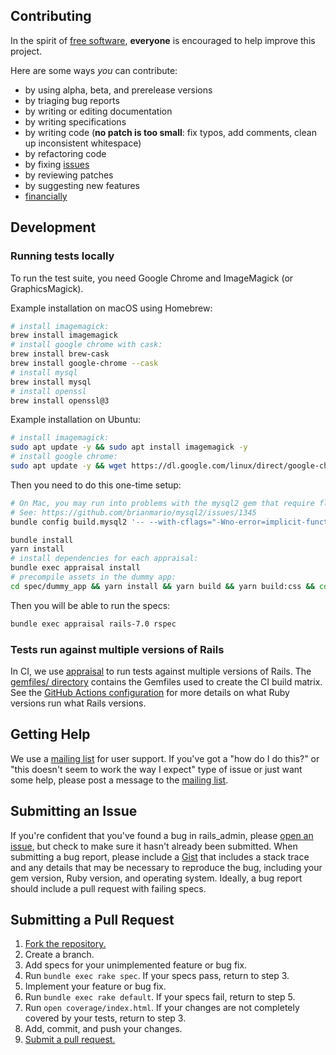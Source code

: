 ## Contributing

In the spirit of [free software][free-sw], **everyone** is encouraged to help
improve this project.

[free-sw]: http://www.fsf.org/licensing/essays/free-sw.html

Here are some ways _you_ can contribute:

- by using alpha, beta, and prerelease versions
- by triaging bug reports
- by writing or editing documentation
- by writing specifications
- by writing code (**no patch is too small**: fix typos, add comments, clean up
  inconsistent whitespace)
- by refactoring code
- by fixing [issues][]
- by reviewing patches
- by suggesting new features
- [financially][gittip]

[issues]: https://github.com/railsadminteam/rails_admin/issues
[gittip]: https://www.gittip.com/sferik/

## Development

### Running tests locally

To run the test suite, you need Google Chrome and ImageMagick (or GraphicsMagick).

Example installation on macOS using Homebrew:

```bash
# install imagemagick:
brew install imagemagick
# install google chrome with cask:
brew install brew-cask
brew install google-chrome --cask
# install mysql
brew install mysql
# install openssl
brew install openssl@3
```

Example installation on Ubuntu:

```bash
# install imagemagick:
sudo apt update -y && sudo apt install imagemagick -y
# install google chrome:
sudo apt update -y && wget https://dl.google.com/linux/direct/google-chrome-stable_current_amd64.deb && sudo apt install ./google-chrome-stable_current_amd64.deb -y
```

Then you need to do this one-time setup:

```bash
# On Mac, you may run into problems with the mysql2 gem that require flags to be set in bundle config
# See: https://github.com/brianmario/mysql2/issues/1345
bundle config build.mysql2 '-- --with-cflags="-Wno-error=implicit-function-declaration" --with-ldflags=-L/opt/homebrew/opt/zstd/lib'

bundle install
yarn install
# install dependencies for each appraisal:
bundle exec appraisal install
# precompile assets in the dummy app:
cd spec/dummy_app && yarn install && yarn build && yarn build:css && cd -
```

Then you will be able to run the specs:

```bash
bundle exec appraisal rails-7.0 rspec
```

### Tests run against multiple versions of Rails

In CI, we use [appraisal] to run tests against multiple versions of Rails. The
[gemfiles/ directory] contains the Gemfiles used to create the CI build matrix.
See the [GitHub Actions configuration] for more details on what Ruby versions
run what Rails versions.

[appraisal]: https://github.com/thoughtbot/appraisal
[gemfiles/ directory]: ./gemfiles
[github actions configuration]: ./.github/workflows/test.yml

## Getting Help

We use a [mailing list][list] for user support. If you've got a "how do
I do this?" or "this doesn't seem to work the way I expect" type of
issue or just want some help, please post a message to the [mailing
list][list].

## Submitting an Issue

If you're confident that you've found a bug in
rails_admin, please [open an issue][issues], but check to make sure it hasn't
already been submitted. When submitting a bug report, please include a
[Gist][] that includes a stack trace and any details that may be
necessary to reproduce the bug, including your gem version, Ruby
version, and operating system. Ideally, a bug report should include a
pull request with failing specs.

[gist]: https://gist.github.com/
[list]: http://groups.google.com/group/rails_admin

## Submitting a Pull Request

1. [Fork the repository.][fork]
2. Create a branch.
3. Add specs for your unimplemented feature or bug fix.
4. Run `bundle exec rake spec`. If your specs pass, return to step 3.
5. Implement your feature or bug fix.
6. Run `bundle exec rake default`. If your specs fail, return to step 5.
7. Run `open coverage/index.html`. If your changes are not completely covered
   by your tests, return to step 3.
8. Add, commit, and push your changes.
9. [Submit a pull request.][pr]

[fork]: http://help.github.com/fork-a-repo/
[pr]: http://help.github.com/send-pull-requests/
